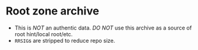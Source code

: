 # Root zone archive
* This is *NOT* an authentic data. *DO NOT* use this archive as a source of root hint/local root/etc.
* `RRSIG`s are stripped to reduce repo size.

